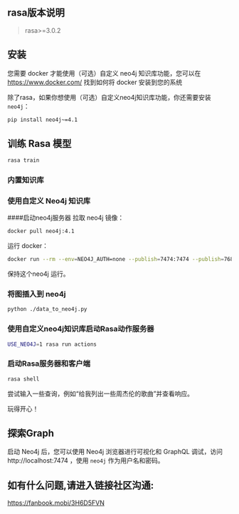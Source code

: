 ## rasa版本说明
> rasa>=3.0.2

## 安装

您需要 docker 才能使用（可选）自定义 neo4j 知识库功能，您可以在 https://www.docker.com/ 找到如何将 docker 安装到您的系统

除了rasa，如果你想使用（可选）自定义neo4j知识库功能，你还需要安装`neo4j`：

```bash
pip install neo4j~=4.1
```

## 训练 Rasa 模型
```bash
rasa train
```

### 内置知识库


### 使用自定义 Neo4j 知识库
####启动neo4j服务器
拉取 neo4j 镜像：
```bash
docker pull neo4j:4.1
```

运行 docker：
```bash
docker run --rm --env=NEO4J_AUTH=none --publish=7474:7474 --publish=7687:7687 neo4j:4.1
```

保持这个neo4j 运行。

### 将图插入到 neo4j
```bash
python ./data_to_neo4j.py
```

### 使用自定义neo4j知识库启动Rasa动作服务器 
```bash
USE_NEO4J=1 rasa run actions
```

### 启动Rasa服务器和客户端
```bash
rasa shell
```

尝试输入一些查询，例如“给我列出一些周杰伦的歌曲”并查看响应。

玩得开心！


## 探索Graph
启动 Neo4j 后，您可以使用 Neo4j 浏览器进行可视化和 GraphQL 调试，访问 http://localhost:7474 ，使用 `neo4j` 作为用户名和密码。

## 如有什么问题,请进入链接社区沟通:
https://fanbook.mobi/3H6D5FVN
